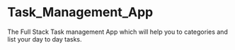 # Task_Management_App
The Full Stack Task management App which will help you to categories and list your day to day tasks.
